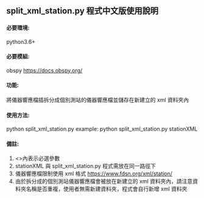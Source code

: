 ## split_xml_station.py 程式中文版使用說明
#### 必要環境:
python3.6+
#### 必要模組:
obspy https://docs.obspy.org/
#### 功能:
將儀器響應檔插拆分成個別測站的儀器響應檔並儲存在新建立的 xml 資料夾內
#### 使用方法:
python split_xml_station.py <stationXML>
example: python split_xml_station.py stationXML
#### 備註:
1. <>內表示必選參數
2. stationXML 與 split_xml_station.py 程式需放在同一路徑下
3. 儀器響應檔限制使用 xml 格式 https://www.fdsn.org/xml/station/
4. 由於拆分成的個別測站儀器響應檔會被放在新建立的 xml 資料夾內，請注意資料夾名稱是否重複，使用者無需新建資料夾，程式會自行新增 xml 資料夾
